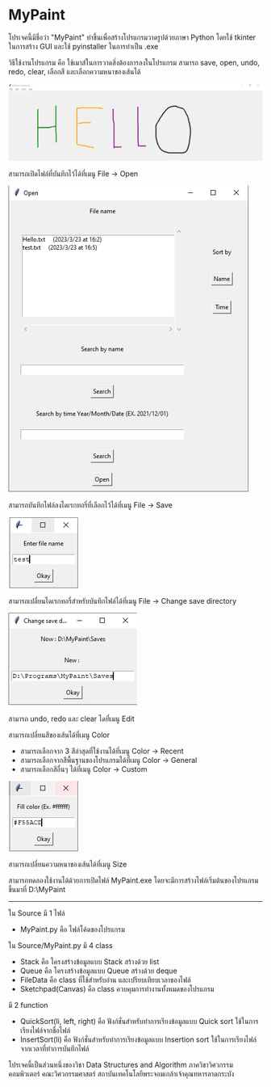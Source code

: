 # MyPaint
โปรเจคนี้มีชื่อว่า "MyPaint" ทำขึ้นเพื่อสร้างโปรแกรมวาดรูปด้วยภาษา Python โดยใช้ tkinter ในการสร้าง GUI และใช้ pyinstaller ในการทำเป็น .exe

วิธีใช้งานโปรแกรม คือ ใช้เมาส์ในการวาดสิ่งต้องการลงในโปรแกรม สามารถ save, open, undo, redo, clear, เลือกสี และเลือกความหนาของเส้นได้

![alt text](https://github.com/tsunafield1/MyPaint/blob/main/Example.PNG)

สามารถเปิดไฟล์ที่บันทึกไว้ได้ที่เมนู File -> Open

![alt text](https://github.com/tsunafield1/MyPaint/blob/main/Example2.PNG)

สามารถบันทึกไฟล์ลงไดเรกทอรี่ที่เลือกไว้ได้ที่เมนู File -> Save

![alt text](https://github.com/tsunafield1/MyPaint/blob/main/Example3.PNG)

สามารถเปลี่ยนไดเรกทอรี่สำหรับบันทึกไฟล์ได้ที่เมนู File -> Change save directory

![alt text](https://github.com/tsunafield1/MyPaint/blob/main/Example4.PNG)

สามารถ undo, redo และ clear ไดที่เมนู Edit

สามารถเปลี่ยนสีของเส้นได้ที่เมนู Color 
- สามารถเลือกจาก 3 สีล่าสุดที่ใช้งานได้ที่เมนู Color -> Recent
- สามารถเลือกจากสีพื้นฐานของโปรแกรมได้ที่เมนู Color -> General
- สามารถเลือกสีอื่นๆ ได้ที่เมนู Color -> Custom

![alt text](https://github.com/tsunafield1/MyPaint/blob/main/Example5.PNG)

สามารถเปลี่ยนความหนาของเส้นได้ที่เมนู Size

สามารถทดลองใช้งานได้ด้วยการเปิดไฟล์ MyPaint.exe โดยจะมีการสร้างไฟล์เริ่มต้นของโปรแกรมขึ้นมาที่ D:\MyPaint

-----------------------

ใน Source มี 1 ไฟล์
- MyPaint.py คือ ไฟล์โค้ดของโปรแกรม

ใน Source/MyPaint.py มี 4 class
- Stack คือ โครงสร้างข้อมูลแบบ Stack สร้างด้วย list
- Queue คือ โครงสร้างข้อมูลแบบ Queue สร้างด้วย deque
- FileData คือ class ที่ใช้สำหรับอ่าน และเปรียบเทียบเวลาของไฟล์
- Sketchpad(Canvas) คือ class ควบคุมการทำงานทั้งหมดของโปรแกรม

มี 2 function
- QuickSort(li, left, right) คือ ฟังก์ชั่นสำหรับทำการเรียงข้อมูลแบบ Quick sort ใช้ในการเรียงไฟล์จากชื่อไฟล์
- InsertSort(li) คือ ฟังก์ชั่นสำหรับทำการเรียงข้อมูลแบบ Insertion sort ใช้ในการเรียงไฟล์จากเวลาที่ทำการบันทึกไฟล์

โปรเจคนี้เป็นส่วนหนึ่งของวิชา Data Structures and Algorithm ภาควิชาวิศวกรรมคอมพิวเตอร์ คณะวิศวกรรมศาสตร์ สถาบันเทคโนโลยีพระจอมเกล้าเจ้าคุณทหารลาดกระบัง
